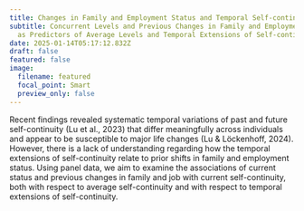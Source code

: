 ```yaml
---
title: Changes in Family and Employment Status and Temporal Self-continuity
subtitle: Concurrent Levels and Previous Changes in Family and Employment Status
  as Predictors of Average Levels and Temporal Extensions of Self-continuity
date: 2025-01-14T05:17:12.832Z
draft: false
featured: false
image:
  filename: featured
  focal_point: Smart
  preview_only: false
---
```

Recent findings revealed systematic temporal variations of past and future self-continuity (Lu et al., 2023) that differ meaningfully across individuals and appear to be susceptible to major life changes (Lu & Löckenhoff, 2024). However, there is a lack of understanding regarding how the temporal extensions of self-continuity relate to prior shifts in family and employment status. Using panel data, we aim to examine the associations of current status and previous changes in family and job with current self-continuity, both with respect to average self-continuity and with respect to temporal extensions of self-continuity.